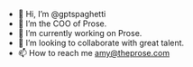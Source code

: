- 👋 Hi, I’m @gptspaghetti
- 👀 I’m the COO of Prose.
- 🌱 I’m currently working on Prose.
- 💞️ I’m looking to collaborate with great talent. 
- 📫 How to reach me amy@theprose.com

<!---
gptspaghetti/gptspaghetti is a ✨ special ✨ repository because its `README.md` (this file) appears on your GitHub profile.
You can click the Preview link to take a look at your changes.
--->
